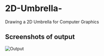 # 2D-Umbrella-
Drawing a 2D Umbrella for Computer Graphics

<h2>Screenshots of output</h2>

![Output](https://github.com/user-attachments/assets/7aa96dc2-67a7-49a8-904d-98c84e59a169)
